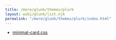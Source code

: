 ```yaml
---
title: /more/glunk/themes/plurk
layout: wiki/glunk/list.njk
permalink: "/more/glunk/themes/plurk/index.html"
---
```

- [minimal-card.css](minimal-card.css)